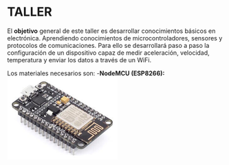 # TALLER

El **objetivo** general de este taller es desarrollar conocimientos básicos en electrónica. Aprendiendo conocimientos de microcontroladores, sensores y protocolos de comunicaciones. Para ello se desarrollará paso a paso la configuración de un dispositivo capaz de medir aceleración, velocidad, temperatura y enviar los datos a través de un WiFi.

Los materiales necesarios son:
  -**NodeMCU (ESP8266):**
    ![Microcontrolador](/images/esp.png)
